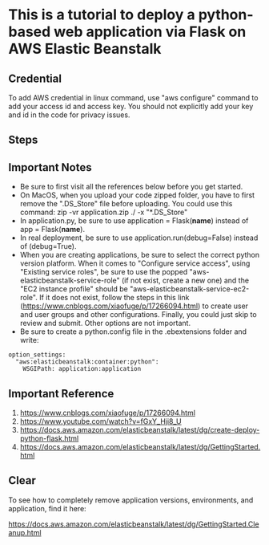 # This is a tutorial to deploy a python-based web application via Flask on AWS Elastic Beanstalk

## Credential

To add AWS credential in linux command, use "aws configure" command to add your access id and access key. You should not explicitly add your key and id in the code for privacy issues.

## Steps






## Important Notes
- Be sure to first visit all the references below before you get started.
- On MacOS, when you upload your code zipped folder, you have to first remove the ".DS_Store" file before uploading. You could use this command: zip -vr application.zip ./ -x "*.DS_Store"
- In application.py, be sure to use application = Flask(__name__) instead of app = Flask(__name__).
- In real deployment, be sure to use application.run(debug=False) instead of (debug=True).
- When you are creating applications, be sure to select the correct python version platform. When it comes to "Configure service access", using "Existing service roles", be sure to use the popped "aws-elasticbeanstalk-service-role" (if not exist, create a new one) and the "EC2 instance profile" should be "aws-elasticbeanstalk-service-ec2-role". If it does not exist, follow the steps in this link (https://www.cnblogs.com/xiaofuge/p/17266094.html) to create user and user groups and other configurations. Finally, you could just skip to review and submit. Other options are not important. 
- Be sure to create a python.config file in the .ebextensions folder and write:
```
option_settings:
  "aws:elasticbeanstalk:container:python":
    WSGIPath: application:application
```



## Important Reference

1. https://www.cnblogs.com/xiaofuge/p/17266094.html
2. https://www.youtube.com/watch?v=fGxY_Hji8_U
3. https://docs.aws.amazon.com/elasticbeanstalk/latest/dg/create-deploy-python-flask.html
4. https://docs.aws.amazon.com/elasticbeanstalk/latest/dg/GettingStarted.html

## Clear
To see how to completely remove application versions, environments, and application, find it here:

https://docs.aws.amazon.com/elasticbeanstalk/latest/dg/GettingStarted.Cleanup.html
